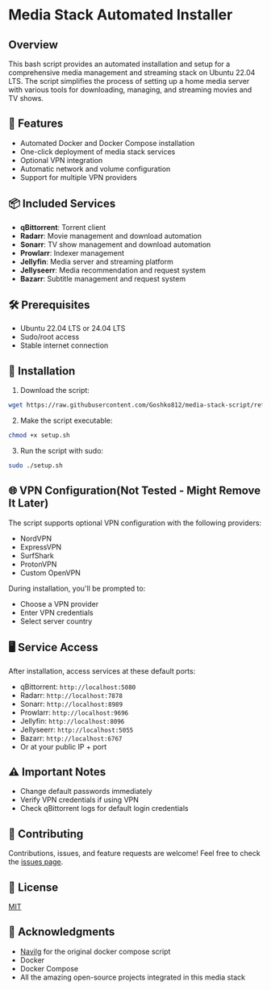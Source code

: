# Media Stack Automated Installer

## Overview

This bash script provides an automated installation and setup for a comprehensive media management and streaming stack on Ubuntu 22.04 LTS. The script simplifies the process of setting up a home media server with various tools for downloading, managing, and streaming movies and TV shows.

## 🚀 Features

- Automated Docker and Docker Compose installation
- One-click deployment of media stack services
- Optional VPN integration
- Automatic network and volume configuration
- Support for multiple VPN providers

## 📦 Included Services

- **qBittorrent**: Torrent client
- **Radarr**: Movie management and download automation
- **Sonarr**: TV show management and download automation
- **Prowlarr**: Indexer management
- **Jellyfin**: Media server and streaming platform
- **Jellyseerr**: Media recommendation and request system
- **Bazarr**: Subtitle management and request system

## 🛠️ Prerequisites

- Ubuntu 22.04 LTS or 24.04 LTS
- Sudo/root access
- Stable internet connection

## 🔧 Installation

1. Download the script:
```bash
wget https://raw.githubusercontent.com/Goshko812/media-stack-script/refs/heads/main/setup.sh
```

2. Make the script executable:
```bash
chmod +x setup.sh
```

3. Run the script with sudo:
```bash
sudo ./setup.sh
```

## 🌐 VPN Configuration(Not Tested - Might Remove It Later)

The script supports optional VPN configuration with the following providers:
- NordVPN
- ExpressVPN
- SurfShark
- ProtonVPN
- Custom OpenVPN

During installation, you'll be prompted to:
- Choose a VPN provider
- Enter VPN credentials
- Select server country

## 🖥️ Service Access

After installation, access services at these default ports:
- qBittorrent: `http://localhost:5080`
- Radarr: `http://localhost:7878`
- Sonarr: `http://localhost:8989`
- Prowlarr: `http://localhost:9696`
- Jellyfin: `http://localhost:8096`
- Jellyseerr: `http://localhost:5055`
- Bazarr: `http://localhost:6767`
- Or at your public IP + port

## ⚠️ Important Notes

- Change default passwords immediately
- Verify VPN credentials if using VPN
- Check qBittorrent logs for default login credentials

## 🤝 Contributing

Contributions, issues, and feature requests are welcome! Feel free to check the [issues page](https://github.com/Goshko812/media-stack-script/issues).

## 📝 License

[MIT](https://github.com/Goshko812/media-stack-script/blob/main/LICENSE)

## 🙏 Acknowledgments
- [Navilg](https://github.com/navilg/media-stack) for the original docker compose script
- Docker
- Docker Compose
- All the amazing open-source projects integrated in this media stack
